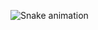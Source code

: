 ![Snake animation](https://github.com/joaoh-RB/joaoh-RB/blob/output/github-contribution-grid-snake.svg)
